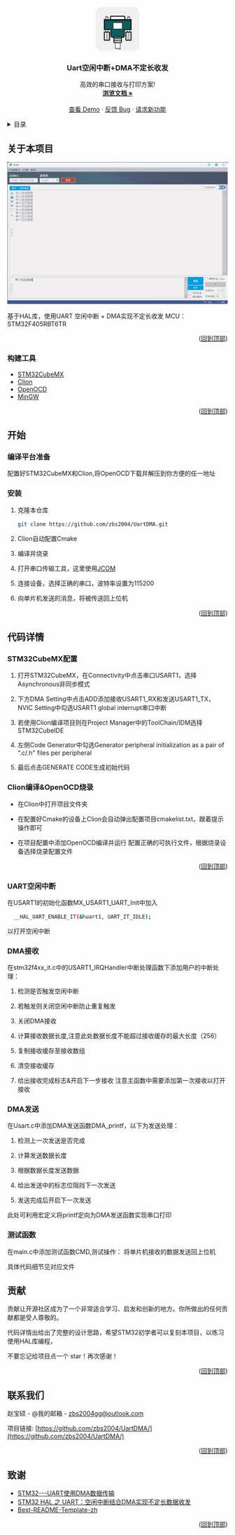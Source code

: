 <div id="top"></div>
<!--
*** Thanks for checking out the Best-README-Template. If you have a suggestion
*** that would make this better, please fork the repo and create a pull request
*** or simply open an issue with the tag "enhancement".
*** Don't forget to give the project a star!
*** Thanks again! Now go create something AMAZING! :D
-->



<!-- PROJECT SHIELDS -->
<!--
*** I'm using markdown "reference style" links for readability.
*** Reference links are enclosed in brackets [ ] instead of parentheses ( ).
*** See the bottom of this document for the declaration of the reference variables
*** for contributors-url, forks-url, etc. This is an optional, concise syntax you may use.
*** https://www.markdownguide.org/basic-syntax/#reference-style-links
-->






<!-- PROJECT LOGO -->
<br />
<div align="center">
  <a href="https://github.com/zbs2004/UartDMA">
    <img src="images/icon.png" alt="Logo" width="100" height="100">
  </a>

  <h3 align="center">Uart空闲中断+DMA不定长收发</h3>

  <p align="center">
    高效的串口接收与打印方案!
    <br />
    <a href="https://github.com/zbs2004/UartDMA/"><strong>浏览文档 »</strong></a>
    <br />
    <br />
    <a href="https://github.com/zbs2004/UartDMA/">查看 Demo</a>
    ·
    <a href="https://github.com/othneildrew/Best-README-Template/issues">反馈 Bug</a>
    ·
    <a href="https://github.com/othneildrew/Best-README-Template/issues">请求新功能</a>
  </p>
</div>



<!-- TABLE OF CONTENTS -->
<details>
  <summary>目录</summary>
  <ol>
    <li>
      <a href="#关于本项目">关于本项目</a>
      <ul>
        <li><a href="#构建工具">构建工具</a></li>
      </ul>
    </li>
    <li>
      <a href="#开始">开始</a>
      <ul>
        <li><a href="#编译平台准备">编译平台准备</a></li>
        <li><a href="#安装">安装</a></li>
      </ul>
    </li>
    <li>
      <a href="#代码详情">代码详情</a>
      <ul>
        <li><a href="#stm32cubemx配置">STM32CubeMX配置</a></li>
        <li><a href="#clion编译openocd烧录">Clion编译&openocd烧录</a></li>
        <li><a href="#uart空闲中断">UART空闲中断</a></li>
        <li><a href="#dma接收">DMA接收</a></li>
        <li><a href="#dma发送">DMA发送</a></li>
        <li><a href="#测试函数">测试函数</a></li>
      </ul>
    </li>
    <li><a href="#贡献">贡献</a></li>
    <li><a href="#联系我们">联系我们</a></li>
    <li><a href="#致谢">致谢</a></li>
  </ol>
</details>



<!-- ABOUT THE PROJECT -->
## 关于本项目

[![Product Name Screen Shot][product-screenshot]](https://github.com/zbs2004/UartDMA/)

基于HAL库，使用UART 空闲中断 + DMA实现不定长收发 MCU：STM32F405RBT6TR

<p align="right">(<a href="#top">回到顶部</a>)</p>



### 构建工具

* [STM32CubeMX](https://www.st.com/zh/development-tools/stm32cubemx.html)
* [Clion](https://www.jetbrains.com/clion/)
* [OpenOCD](https://openocd.org/)
* [MinGW](https://www.mingw-w64.org/)

<p align="right">(<a href="#top">回到顶部</a>)</p>



<!-- GETTING STARTED -->
## 开始

### 编译平台准备

配置好STM32CubeMX和Clion,将OpenOCD下载并解压到你方便的任一地址

### 安装

1. 克隆本仓库
   ```sh
   git clone https://github.com/zbs2004/UartDMA.git
   ```

2. Clion自动配置Cmake

3. 编译并烧录

4. 打开串口传输工具，这里使用[JCOM](http://www.jooiee.com/cms/ruanjian/115.html)

5. 连接设备，选择正确的串口，波特率设置为115200

6. 向单片机发送的消息，将被传送回上位机

<p align="right">(<a href="#top">回到顶部</a>)</p>



<!-- USAGE EXAMPLES -->
## 代码详情

### STM32CubeMX配置

1. 打开STM32CubeMX，在Connectivity中点击串口USART1，选择Asynchronous非同步模式

2. 下方DMA Setting中点击ADD添加接收USART1_RX和发送USART1_TX，NVIC Setting中勾选USART1 global interrupt串口中断

3. 若使用Clion编译项目则在Project Manager中的ToolChain/IDM选择STM32CubeIDE

4. 左侧Code Generator中勾选Generator peripheral initialization as a pair of “.c/.h" files per peripheral

5. 最后点击GENERATE CODE生成初始代码

### Clion编译&OpenOCD烧录

- 在Clion中打开项目文件夹

- 在配置好Cmake的设备上Clion会自动弹出配置项目cmakelist.txt，跟着提示操作即可

- 在项目配置中添加OpenOCD编译并运行 配置正确的可执行文件，根据烧录设备选择烧录配置文件
<p align="right">(<a href="#top">回到顶部</a>)</p>

### UART空闲中断

在USART1的初始化函数MX_USART1_UART_Init中加入
```sh
  __HAL_UART_ENABLE_IT(&huart1, UART_IT_IDLE);
``` 
以打开空闲中断

### DMA接收

在stm32f4xx_it.c中的USART1_IRQHandler中断处理函数下添加用户的中断处理： 

1. 检测是否触发空闲中断

2. 若触发则关闭空闲中断防止重复触发

3. 关闭DMA接收 

4. 计算接收数据长度,注意此处数据长度不能超过接收缓存的最大长度（256） 

5. 复制接收缓存至接收数组 

6. 清空接收缓存 

7. 给出接收完成标志&开启下一步接收 注意主函数中需要添加第一次接收以打开接收

### DMA发送

在Usart.c中添加DMA发送函数DMA_printf，以下为发送处理：

1. 检测上一次发送是否完成 

2. 计算发送数据长度 

3. 根据数据长度发送数据

4. 给出发送中的标志位阻挡下一次发送

5. 发送完成后开启下一次发送

此处可利用宏定义将printf定向为DMA发送函数实现串口打印

### 测试函数

在main.c中添加测试函数CMD,测试操作： 将单片机接收的数据发送回上位机

具体代码细节见对应文件


<!-- CONTRIBUTING -->
## 贡献

贡献让开源社区成为了一个非常适合学习、启发和创新的地方。你所做出的任何贡献都是受人尊敬的。

代码详情出给出了完整的设计思路，希望STM32初学者可以复刻本项目，以练习使用HAL库编程，

不要忘记给项目点一个 star！再次感谢！

<p align="right">(<a href="#top">回到顶部</a>)</p>


<!-- CONTACT -->
## 联系我们

赵宝硕 - @我的邮箱 - zbs2004gg@outlook.com

项目链接: [https://github.com/zbs2004/UartDMA/](https://github.com/zbs2004/UartDMA/)

<p align="right">(<a href="#top">回到顶部</a>)</p>



<!-- ACKNOWLEDGMENTS -->
## 致谢

* [STM32---UART使用DMA数据传输](https://blog.csdn.net/li391402/article/details/117559727)
* [STM32 HAL 之 UART：空闲中断结合DMA实现不定长数据收发](https://blog.csdn.net/xuzhexing/article/details/107926788)
* [Best-README-Template-zh](https://github.com/BreakingAwful/Best-README-Template-zh)

<p align="right">(<a href="#top">回到顶部</a>)</p>



<!-- MARKDOWN LINKS & IMAGES -->
<!-- https://www.markdownguide.org/basic-syntax/#reference-style-links -->

[product-screenshot]: images/screenshots.png
